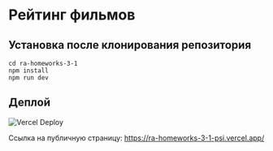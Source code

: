 # Рейтинг фильмов

## Установка после клонирования репозитория

```
cd ra-homeworks-3-1
npm install
npm run dev
```

## Деплой

![Vercel Deploy](https://deploy-badge.vercel.app/vercel/ra-homeworks-3-1/alextupicyn)

Ссылка на публичную страницу: https://ra-homeworks-3-1-psi.vercel.app/


